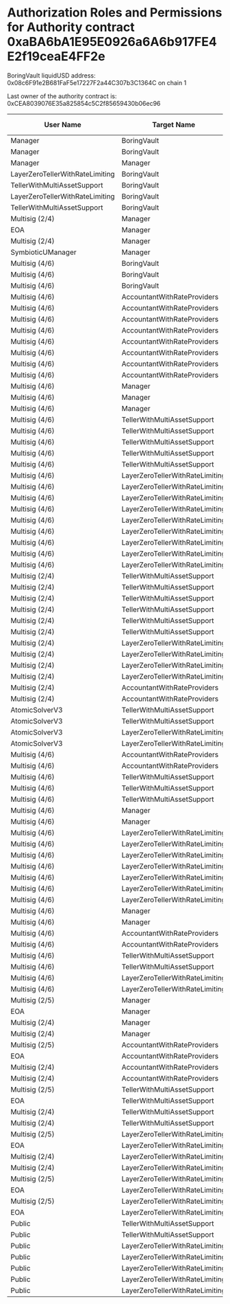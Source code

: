 # Authorization Roles and Permissions for Authority contract 0xaBA6bA1E95E0926a6A6b917FE4E2f19ceaE4FF2e

BoringVault liquidUSD address: 0x08c6F91e2B681FaF5e17227F2a44C307b3C1364C on chain 1

Last owner of the authority contract is: 0xCEA8039076E35a825854c5C2f85659430b06ec96

| User Name | Target Name | Function Names | Function Signatures | User Address | Target Address |
|-----------|-------------|----------------|-------------------|--------------|----------------|
| Manager | BoringVault | manage | 0xf6e715d0 | 0xcFF411d5C54FE0583A984beE1eF43a4776854B9A | 0x08c6F91e2B681FaF5e17227F2a44C307b3C1364C |
| Manager | BoringVault | manage | 0x224d8703 | 0xcFF411d5C54FE0583A984beE1eF43a4776854B9A | 0x08c6F91e2B681FaF5e17227F2a44C307b3C1364C |
| Manager | Manager | manageVaultWithMerkleVerification | 0x244b0f6a | 0xcFF411d5C54FE0583A984beE1eF43a4776854B9A | 0xcFF411d5C54FE0583A984beE1eF43a4776854B9A |
| LayerZeroTellerWithRateLimiting | BoringVault | enter | 0x39d6ba32 | 0x3f820576912165600dD2E0630dfFC29F76880f4A | 0x08c6F91e2B681FaF5e17227F2a44C307b3C1364C |
| TellerWithMultiAssetSupport | BoringVault | enter | 0x39d6ba32 | 0x221Ea02d409074546265CCD1123050F4D498ef64 | 0x08c6F91e2B681FaF5e17227F2a44C307b3C1364C |
| LayerZeroTellerWithRateLimiting | BoringVault | exit | 0x18457e61 | 0x3f820576912165600dD2E0630dfFC29F76880f4A | 0x08c6F91e2B681FaF5e17227F2a44C307b3C1364C |
| TellerWithMultiAssetSupport | BoringVault | exit | 0x18457e61 | 0x221Ea02d409074546265CCD1123050F4D498ef64 | 0x08c6F91e2B681FaF5e17227F2a44C307b3C1364C |
| Multisig (2/4) | Manager | manageVaultWithMerkleVerification | 0x244b0f6a | 0x71E2d6c34f569cC4Df5802d675B208FB8AE3Bcd6 | 0xcFF411d5C54FE0583A984beE1eF43a4776854B9A |
| EOA | Manager | manageVaultWithMerkleVerification | 0x244b0f6a | 0x20dA55F538f58218E31e6047a51CB894ba8E7824 | 0xcFF411d5C54FE0583A984beE1eF43a4776854B9A |
| Multisig (2/4) | Manager | manageVaultWithMerkleVerification | 0x244b0f6a | 0x41DFc53B13932a2690C9790527C1967d8579a6ae | 0xcFF411d5C54FE0583A984beE1eF43a4776854B9A |
| SymbioticUManager | Manager | manageVaultWithMerkleVerification | 0x244b0f6a | 0xC0Ef6577906665908FCe174a5D2D2CDFeDdEA46E | 0xcFF411d5C54FE0583A984beE1eF43a4776854B9A |
| Multisig (4/6) | BoringVault | transferOwnership | 0xf2fde38b | 0xCEA8039076E35a825854c5C2f85659430b06ec96 | 0x08c6F91e2B681FaF5e17227F2a44C307b3C1364C |
| Multisig (4/6) | BoringVault | setAuthority | 0x7a9e5e4b | 0xCEA8039076E35a825854c5C2f85659430b06ec96 | 0x08c6F91e2B681FaF5e17227F2a44C307b3C1364C |
| Multisig (4/6) | BoringVault | setBeforeTransferHook | 0x8929565f | 0xCEA8039076E35a825854c5C2f85659430b06ec96 | 0x08c6F91e2B681FaF5e17227F2a44C307b3C1364C |
| Multisig (4/6) | AccountantWithRateProviders | updateManagementFee | 0xc10af4c7 | 0xCEA8039076E35a825854c5C2f85659430b06ec96 | 0xc315D6e14DDCDC7407784e2Caf815d131Bc1D3E7 |
| Multisig (4/6) | AccountantWithRateProviders | setAuthority | 0x7a9e5e4b | 0xCEA8039076E35a825854c5C2f85659430b06ec96 | 0xc315D6e14DDCDC7407784e2Caf815d131Bc1D3E7 |
| Multisig (4/6) | AccountantWithRateProviders | updateLower | 0x207ec0e7 | 0xCEA8039076E35a825854c5C2f85659430b06ec96 | 0xc315D6e14DDCDC7407784e2Caf815d131Bc1D3E7 |
| Multisig (4/6) | AccountantWithRateProviders | transferOwnership | 0xf2fde38b | 0xCEA8039076E35a825854c5C2f85659430b06ec96 | 0xc315D6e14DDCDC7407784e2Caf815d131Bc1D3E7 |
| Multisig (4/6) | AccountantWithRateProviders | setRateProviderData | 0x4d8be07e | 0xCEA8039076E35a825854c5C2f85659430b06ec96 | 0xc315D6e14DDCDC7407784e2Caf815d131Bc1D3E7 |
| Multisig (4/6) | AccountantWithRateProviders | updatePayoutAddress | 0x56200819 | 0xCEA8039076E35a825854c5C2f85659430b06ec96 | 0xc315D6e14DDCDC7407784e2Caf815d131Bc1D3E7 |
| Multisig (4/6) | AccountantWithRateProviders | updateUpper | 0x634da58f | 0xCEA8039076E35a825854c5C2f85659430b06ec96 | 0xc315D6e14DDCDC7407784e2Caf815d131Bc1D3E7 |
| Multisig (4/6) | AccountantWithRateProviders | updateDelay | 0xbdca5fbd | 0xCEA8039076E35a825854c5C2f85659430b06ec96 | 0xc315D6e14DDCDC7407784e2Caf815d131Bc1D3E7 |
| Multisig (4/6) | Manager | transferOwnership | 0xf2fde38b | 0xCEA8039076E35a825854c5C2f85659430b06ec96 | 0xcFF411d5C54FE0583A984beE1eF43a4776854B9A |
| Multisig (4/6) | Manager | setAuthority | 0x7a9e5e4b | 0xCEA8039076E35a825854c5C2f85659430b06ec96 | 0xcFF411d5C54FE0583A984beE1eF43a4776854B9A |
| Multisig (4/6) | Manager | setManageRoot | 0x21801a99 | 0xCEA8039076E35a825854c5C2f85659430b06ec96 | 0xcFF411d5C54FE0583A984beE1eF43a4776854B9A |
| Multisig (4/6) | TellerWithMultiAssetSupport | setAuthority | 0x7a9e5e4b | 0xCEA8039076E35a825854c5C2f85659430b06ec96 | 0x221Ea02d409074546265CCD1123050F4D498ef64 |
| Multisig (4/6) | TellerWithMultiAssetSupport | removeAsset | 0x4a5e42b1 | 0xCEA8039076E35a825854c5C2f85659430b06ec96 | 0x221Ea02d409074546265CCD1123050F4D498ef64 |
| Multisig (4/6) | TellerWithMultiAssetSupport | transferOwnership | 0xf2fde38b | 0xCEA8039076E35a825854c5C2f85659430b06ec96 | 0x221Ea02d409074546265CCD1123050F4D498ef64 |
| Multisig (4/6) | TellerWithMultiAssetSupport | setShareLockPeriod | 0x12056e2d | 0xCEA8039076E35a825854c5C2f85659430b06ec96 | 0x221Ea02d409074546265CCD1123050F4D498ef64 |
| Multisig (4/6) | TellerWithMultiAssetSupport | addAsset | 0x298410e5 | 0xCEA8039076E35a825854c5C2f85659430b06ec96 | 0x221Ea02d409074546265CCD1123050F4D498ef64 |
| Multisig (4/6) | LayerZeroTellerWithRateLimiting | setAuthority | 0x7a9e5e4b | 0xCEA8039076E35a825854c5C2f85659430b06ec96 | 0x3f820576912165600dD2E0630dfFC29F76880f4A |
| Multisig (4/6) | LayerZeroTellerWithRateLimiting | allowMessagesToChain | 0xb5ba6182 | 0xCEA8039076E35a825854c5C2f85659430b06ec96 | 0x3f820576912165600dD2E0630dfFC29F76880f4A |
| Multisig (4/6) | LayerZeroTellerWithRateLimiting | setChainGasLimit | 0x1568fc58 | 0xCEA8039076E35a825854c5C2f85659430b06ec96 | 0x3f820576912165600dD2E0630dfFC29F76880f4A |
| Multisig (4/6) | LayerZeroTellerWithRateLimiting | allowMessagesFromChain | 0x202eac57 | 0xCEA8039076E35a825854c5C2f85659430b06ec96 | 0x3f820576912165600dD2E0630dfFC29F76880f4A |
| Multisig (4/6) | LayerZeroTellerWithRateLimiting | transferOwnership | 0xf2fde38b | 0xCEA8039076E35a825854c5C2f85659430b06ec96 | 0x3f820576912165600dD2E0630dfFC29F76880f4A |
| Multisig (4/6) | LayerZeroTellerWithRateLimiting | updateAssetData | 0x8dfd8ba1 | 0xCEA8039076E35a825854c5C2f85659430b06ec96 | 0x3f820576912165600dD2E0630dfFC29F76880f4A |
| Multisig (4/6) | LayerZeroTellerWithRateLimiting | addChain | 0x34dafd6b | 0xCEA8039076E35a825854c5C2f85659430b06ec96 | 0x3f820576912165600dD2E0630dfFC29F76880f4A |
| Multisig (4/6) | LayerZeroTellerWithRateLimiting | setDelegate | 0xca5eb5e1 | 0xCEA8039076E35a825854c5C2f85659430b06ec96 | 0x3f820576912165600dD2E0630dfFC29F76880f4A |
| Multisig (4/6) | LayerZeroTellerWithRateLimiting | setShareLockPeriod | 0x12056e2d | 0xCEA8039076E35a825854c5C2f85659430b06ec96 | 0x3f820576912165600dD2E0630dfFC29F76880f4A |
| Multisig (2/4) | TellerWithMultiAssetSupport | refundDeposit | 0x46b563f4 | 0x41DFc53B13932a2690C9790527C1967d8579a6ae | 0x221Ea02d409074546265CCD1123050F4D498ef64 |
| Multisig (2/4) | TellerWithMultiAssetSupport | refundDeposit | 0x46b563f4 | 0x71E2d6c34f569cC4Df5802d675B208FB8AE3Bcd6 | 0x221Ea02d409074546265CCD1123050F4D498ef64 |
| Multisig (2/4) | TellerWithMultiAssetSupport | addAsset | 0x298410e5 | 0x41DFc53B13932a2690C9790527C1967d8579a6ae | 0x221Ea02d409074546265CCD1123050F4D498ef64 |
| Multisig (2/4) | TellerWithMultiAssetSupport | addAsset | 0x298410e5 | 0x71E2d6c34f569cC4Df5802d675B208FB8AE3Bcd6 | 0x221Ea02d409074546265CCD1123050F4D498ef64 |
| Multisig (2/4) | TellerWithMultiAssetSupport | removeAsset | 0x4a5e42b1 | 0x41DFc53B13932a2690C9790527C1967d8579a6ae | 0x221Ea02d409074546265CCD1123050F4D498ef64 |
| Multisig (2/4) | TellerWithMultiAssetSupport | removeAsset | 0x4a5e42b1 | 0x71E2d6c34f569cC4Df5802d675B208FB8AE3Bcd6 | 0x221Ea02d409074546265CCD1123050F4D498ef64 |
| Multisig (2/4) | LayerZeroTellerWithRateLimiting | updateAssetData | 0x8dfd8ba1 | 0x41DFc53B13932a2690C9790527C1967d8579a6ae | 0x3f820576912165600dD2E0630dfFC29F76880f4A |
| Multisig (2/4) | LayerZeroTellerWithRateLimiting | updateAssetData | 0x8dfd8ba1 | 0x71E2d6c34f569cC4Df5802d675B208FB8AE3Bcd6 | 0x3f820576912165600dD2E0630dfFC29F76880f4A |
| Multisig (2/4) | LayerZeroTellerWithRateLimiting | refundDeposit | 0x46b563f4 | 0x41DFc53B13932a2690C9790527C1967d8579a6ae | 0x3f820576912165600dD2E0630dfFC29F76880f4A |
| Multisig (2/4) | LayerZeroTellerWithRateLimiting | refundDeposit | 0x46b563f4 | 0x71E2d6c34f569cC4Df5802d675B208FB8AE3Bcd6 | 0x3f820576912165600dD2E0630dfFC29F76880f4A |
| Multisig (2/4) | AccountantWithRateProviders | updateExchangeRate | 0x3458113d | 0x41DFc53B13932a2690C9790527C1967d8579a6ae | 0xc315D6e14DDCDC7407784e2Caf815d131Bc1D3E7 |
| Multisig (2/4) | AccountantWithRateProviders | updateExchangeRate | 0x3458113d | 0x71E2d6c34f569cC4Df5802d675B208FB8AE3Bcd6 | 0xc315D6e14DDCDC7407784e2Caf815d131Bc1D3E7 |
| AtomicSolverV3 | TellerWithMultiAssetSupport | bulkWithdraw | 0x3e64ce99 | 0x989468982b08AEfA46E37CD0086142A86fa466D7 | 0x221Ea02d409074546265CCD1123050F4D498ef64 |
| AtomicSolverV3 | TellerWithMultiAssetSupport | bulkDeposit | 0x9d574420 | 0x989468982b08AEfA46E37CD0086142A86fa466D7 | 0x221Ea02d409074546265CCD1123050F4D498ef64 |
| AtomicSolverV3 | LayerZeroTellerWithRateLimiting | bulkWithdraw | 0x3e64ce99 | 0x989468982b08AEfA46E37CD0086142A86fa466D7 | 0x3f820576912165600dD2E0630dfFC29F76880f4A |
| AtomicSolverV3 | LayerZeroTellerWithRateLimiting | bulkDeposit | 0x9d574420 | 0x989468982b08AEfA46E37CD0086142A86fa466D7 | 0x3f820576912165600dD2E0630dfFC29F76880f4A |
| Multisig (4/6) | AccountantWithRateProviders | unpause | 0x3f4ba83a | 0xCEA8039076E35a825854c5C2f85659430b06ec96 | 0xc315D6e14DDCDC7407784e2Caf815d131Bc1D3E7 |
| Multisig (4/6) | AccountantWithRateProviders | pause | 0x8456cb59 | 0xCEA8039076E35a825854c5C2f85659430b06ec96 | 0xc315D6e14DDCDC7407784e2Caf815d131Bc1D3E7 |
| Multisig (4/6) | TellerWithMultiAssetSupport | unpause | 0x3f4ba83a | 0xCEA8039076E35a825854c5C2f85659430b06ec96 | 0x221Ea02d409074546265CCD1123050F4D498ef64 |
| Multisig (4/6) | TellerWithMultiAssetSupport | pause | 0x8456cb59 | 0xCEA8039076E35a825854c5C2f85659430b06ec96 | 0x221Ea02d409074546265CCD1123050F4D498ef64 |
| Multisig (4/6) | TellerWithMultiAssetSupport | removeAsset | 0x4a5e42b1 | 0xCEA8039076E35a825854c5C2f85659430b06ec96 | 0x221Ea02d409074546265CCD1123050F4D498ef64 |
| Multisig (4/6) | Manager | unpause | 0x3f4ba83a | 0xCEA8039076E35a825854c5C2f85659430b06ec96 | 0xcFF411d5C54FE0583A984beE1eF43a4776854B9A |
| Multisig (4/6) | Manager | pause | 0x8456cb59 | 0xCEA8039076E35a825854c5C2f85659430b06ec96 | 0xcFF411d5C54FE0583A984beE1eF43a4776854B9A |
| Multisig (4/6) | LayerZeroTellerWithRateLimiting | stopMessagesFromChain | 0xd555f368 | 0xCEA8039076E35a825854c5C2f85659430b06ec96 | 0x3f820576912165600dD2E0630dfFC29F76880f4A |
| Multisig (4/6) | LayerZeroTellerWithRateLimiting | pause | 0x8456cb59 | 0xCEA8039076E35a825854c5C2f85659430b06ec96 | 0x3f820576912165600dD2E0630dfFC29F76880f4A |
| Multisig (4/6) | LayerZeroTellerWithRateLimiting | setInboundRateLimits | 0xf51b1aca | 0xCEA8039076E35a825854c5C2f85659430b06ec96 | 0x3f820576912165600dD2E0630dfFC29F76880f4A |
| Multisig (4/6) | LayerZeroTellerWithRateLimiting | removeChain | 0x55a2d64d | 0xCEA8039076E35a825854c5C2f85659430b06ec96 | 0x3f820576912165600dD2E0630dfFC29F76880f4A |
| Multisig (4/6) | LayerZeroTellerWithRateLimiting | stopMessagesToChain | 0x45ad6063 | 0xCEA8039076E35a825854c5C2f85659430b06ec96 | 0x3f820576912165600dD2E0630dfFC29F76880f4A |
| Multisig (4/6) | LayerZeroTellerWithRateLimiting | unpause | 0x3f4ba83a | 0xCEA8039076E35a825854c5C2f85659430b06ec96 | 0x3f820576912165600dD2E0630dfFC29F76880f4A |
| Multisig (4/6) | LayerZeroTellerWithRateLimiting | setOutboundRateLimits | 0xe96e38e2 | 0xCEA8039076E35a825854c5C2f85659430b06ec96 | 0x3f820576912165600dD2E0630dfFC29F76880f4A |
| Multisig (4/6) | Manager | unpause | 0x3f4ba83a | 0xCEA8039076E35a825854c5C2f85659430b06ec96 | 0xcFF411d5C54FE0583A984beE1eF43a4776854B9A |
| Multisig (4/6) | Manager | pause | 0x8456cb59 | 0xCEA8039076E35a825854c5C2f85659430b06ec96 | 0xcFF411d5C54FE0583A984beE1eF43a4776854B9A |
| Multisig (4/6) | AccountantWithRateProviders | unpause | 0x3f4ba83a | 0xCEA8039076E35a825854c5C2f85659430b06ec96 | 0xc315D6e14DDCDC7407784e2Caf815d131Bc1D3E7 |
| Multisig (4/6) | AccountantWithRateProviders | pause | 0x8456cb59 | 0xCEA8039076E35a825854c5C2f85659430b06ec96 | 0xc315D6e14DDCDC7407784e2Caf815d131Bc1D3E7 |
| Multisig (4/6) | TellerWithMultiAssetSupport | unpause | 0x3f4ba83a | 0xCEA8039076E35a825854c5C2f85659430b06ec96 | 0x221Ea02d409074546265CCD1123050F4D498ef64 |
| Multisig (4/6) | TellerWithMultiAssetSupport | pause | 0x8456cb59 | 0xCEA8039076E35a825854c5C2f85659430b06ec96 | 0x221Ea02d409074546265CCD1123050F4D498ef64 |
| Multisig (4/6) | LayerZeroTellerWithRateLimiting | unpause | 0x3f4ba83a | 0xCEA8039076E35a825854c5C2f85659430b06ec96 | 0x3f820576912165600dD2E0630dfFC29F76880f4A |
| Multisig (4/6) | LayerZeroTellerWithRateLimiting | pause | 0x8456cb59 | 0xCEA8039076E35a825854c5C2f85659430b06ec96 | 0x3f820576912165600dD2E0630dfFC29F76880f4A |
| Multisig (2/5) | Manager | pause | 0x8456cb59 | 0x523455838764e0ECf9adD7eAB8c1DAB86B0c6D7b | 0xcFF411d5C54FE0583A984beE1eF43a4776854B9A |
| EOA | Manager | pause | 0x8456cb59 | 0x9AF1298993DC1f397973C62A5D47a284CF76844D | 0xcFF411d5C54FE0583A984beE1eF43a4776854B9A |
| Multisig (2/4) | Manager | pause | 0x8456cb59 | 0x41DFc53B13932a2690C9790527C1967d8579a6ae | 0xcFF411d5C54FE0583A984beE1eF43a4776854B9A |
| Multisig (2/4) | Manager | pause | 0x8456cb59 | 0x71E2d6c34f569cC4Df5802d675B208FB8AE3Bcd6 | 0xcFF411d5C54FE0583A984beE1eF43a4776854B9A |
| Multisig (2/5) | AccountantWithRateProviders | pause | 0x8456cb59 | 0x523455838764e0ECf9adD7eAB8c1DAB86B0c6D7b | 0xc315D6e14DDCDC7407784e2Caf815d131Bc1D3E7 |
| EOA | AccountantWithRateProviders | pause | 0x8456cb59 | 0x9AF1298993DC1f397973C62A5D47a284CF76844D | 0xc315D6e14DDCDC7407784e2Caf815d131Bc1D3E7 |
| Multisig (2/4) | AccountantWithRateProviders | pause | 0x8456cb59 | 0x41DFc53B13932a2690C9790527C1967d8579a6ae | 0xc315D6e14DDCDC7407784e2Caf815d131Bc1D3E7 |
| Multisig (2/4) | AccountantWithRateProviders | pause | 0x8456cb59 | 0x71E2d6c34f569cC4Df5802d675B208FB8AE3Bcd6 | 0xc315D6e14DDCDC7407784e2Caf815d131Bc1D3E7 |
| Multisig (2/5) | TellerWithMultiAssetSupport | pause | 0x8456cb59 | 0x523455838764e0ECf9adD7eAB8c1DAB86B0c6D7b | 0x221Ea02d409074546265CCD1123050F4D498ef64 |
| EOA | TellerWithMultiAssetSupport | pause | 0x8456cb59 | 0x9AF1298993DC1f397973C62A5D47a284CF76844D | 0x221Ea02d409074546265CCD1123050F4D498ef64 |
| Multisig (2/4) | TellerWithMultiAssetSupport | pause | 0x8456cb59 | 0x41DFc53B13932a2690C9790527C1967d8579a6ae | 0x221Ea02d409074546265CCD1123050F4D498ef64 |
| Multisig (2/4) | TellerWithMultiAssetSupport | pause | 0x8456cb59 | 0x71E2d6c34f569cC4Df5802d675B208FB8AE3Bcd6 | 0x221Ea02d409074546265CCD1123050F4D498ef64 |
| Multisig (2/5) | LayerZeroTellerWithRateLimiting | pause | 0x8456cb59 | 0x523455838764e0ECf9adD7eAB8c1DAB86B0c6D7b | 0x3f820576912165600dD2E0630dfFC29F76880f4A |
| EOA | LayerZeroTellerWithRateLimiting | pause | 0x8456cb59 | 0x9AF1298993DC1f397973C62A5D47a284CF76844D | 0x3f820576912165600dD2E0630dfFC29F76880f4A |
| Multisig (2/4) | LayerZeroTellerWithRateLimiting | pause | 0x8456cb59 | 0x41DFc53B13932a2690C9790527C1967d8579a6ae | 0x3f820576912165600dD2E0630dfFC29F76880f4A |
| Multisig (2/4) | LayerZeroTellerWithRateLimiting | pause | 0x8456cb59 | 0x71E2d6c34f569cC4Df5802d675B208FB8AE3Bcd6 | 0x3f820576912165600dD2E0630dfFC29F76880f4A |
| Multisig (2/5) | LayerZeroTellerWithRateLimiting | stopMessagesFromChain | 0xd555f368 | 0x523455838764e0ECf9adD7eAB8c1DAB86B0c6D7b | 0x3f820576912165600dD2E0630dfFC29F76880f4A |
| EOA | LayerZeroTellerWithRateLimiting | stopMessagesFromChain | 0xd555f368 | 0x9AF1298993DC1f397973C62A5D47a284CF76844D | 0x3f820576912165600dD2E0630dfFC29F76880f4A |
| Multisig (2/5) | LayerZeroTellerWithRateLimiting | stopMessagesToChain | 0x45ad6063 | 0x523455838764e0ECf9adD7eAB8c1DAB86B0c6D7b | 0x3f820576912165600dD2E0630dfFC29F76880f4A |
| EOA | LayerZeroTellerWithRateLimiting | stopMessagesToChain | 0x45ad6063 | 0x9AF1298993DC1f397973C62A5D47a284CF76844D | 0x3f820576912165600dD2E0630dfFC29F76880f4A |
| Public | TellerWithMultiAssetSupport | depositWithPermit | 0x3d935d9e | any_address | 0x221Ea02d409074546265CCD1123050F4D498ef64 |
| Public | TellerWithMultiAssetSupport | deposit | 0x0efe6a8b | any_address | 0x221Ea02d409074546265CCD1123050F4D498ef64 |
| Public | LayerZeroTellerWithRateLimiting | depositWithPermit | 0x3d935d9e | any_address | 0x3f820576912165600dD2E0630dfFC29F76880f4A |
| Public | LayerZeroTellerWithRateLimiting | depositAndBridgeWithPermit | 0x94f51289 | any_address | 0x3f820576912165600dD2E0630dfFC29F76880f4A |
| Public | LayerZeroTellerWithRateLimiting | deposit | 0x0efe6a8b | any_address | 0x3f820576912165600dD2E0630dfFC29F76880f4A |
| Public | LayerZeroTellerWithRateLimiting | depositAndBridge | 0xcab716e8 | any_address | 0x3f820576912165600dD2E0630dfFC29F76880f4A |
| Public | LayerZeroTellerWithRateLimiting | bridge | 0x05921740 | any_address | 0x3f820576912165600dD2E0630dfFC29F76880f4A |
